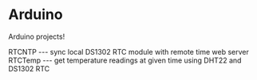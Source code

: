 # Arduino
Arduino projects!

RTCNTP --- sync local DS1302 RTC module with remote time web server
RTCTemp --- get temperature readings at given time using DHT22 and DS1302 RTC
